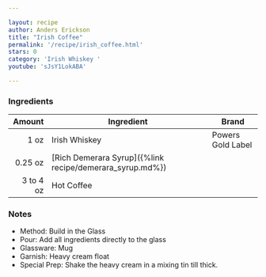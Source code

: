 ```yaml
---

layout: recipe
author: Anders Erickson
title: "Irish Coffee"
permalink: '/recipe/irish_coffee.html'
stars: 0
category: 'Irish Whiskey '
youtube: 'sJsY1LokABA'

---
```


### Ingredients

| Amount  | Ingredient               | Brand                  |
| --------: | -------------------------------------------------------- | ----------------- |
|      1 oz | Irish Whiskey                                            | Powers Gold Label |
|   0.25 oz | [Rich Demerara Syrup]({%link recipe/demerara_syrup.md%}) |
| 3 to 4 oz | Hot Coffee                                               |

### Notes

- Method: Build in the Glass
- Pour: Add all ingredients directly to the glass
- Glassware: Mug
- Garnish: Heavy cream float
- Special Prep: Shake the heavy cream in a mixing tin till thick.

